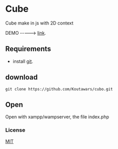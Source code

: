 # Cube
Cube make in js with 2D context

DEMO -----> [link](http://cubo.herokuapp.com/).

## Requirements
* install [git](https://git-scm.com/downloads).
## download
```console
git clone https://github.com/Koutawars/cubo.git
```
## Open
Open with xampp/wampserver, the file index.php
### License

[MIT](/LICENSE)
